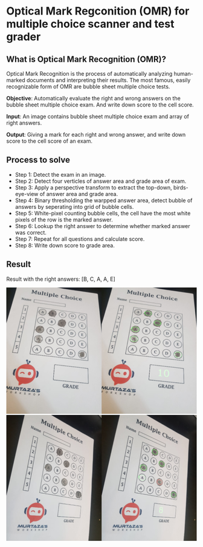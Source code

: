 # Optical Mark Regconition (OMR) for multiple choice scanner and test grader

## What is Optical Mark Recognition (OMR)?

Optical Mark Recognition is the process of automatically analyzing human-marked documents and interpreting their results. 
The most famous, easily recognizable form of OMR are bubble sheet multiple choice tests.

**Objective**: Automatically evaluate the right and wrong answers on the bubble sheet multiple choice exam. And write down score to the cell score.

**Input**: An image contains bubble sheet multiple choice exam and array of right answers.

**Output**: Giving a mark for each right and wrong answer, and write down score to the cell score of an exam.

## Process to solve

+ Step 1: Detect the exam in an image.
+ Step 2: Detect four verticles of answer area and grade area of exam.
+ Step 3: Apply a perspective transform to extract the top-down, birds-eye-view of answer area and grade area.
+ Step 4: Binary thresholding the warpped answer area, detect bubble of answers by seperating into grid of bubble cells.
+ Step 5: White-pixel counting bubble cells, the cell have the most white pixels of the row is the marked answer.
+ Step 6: Lookup the right answer to determine whether marked answer was correct.
+ Step 7: Repeat for all questions and calculate score.
+ Step 8: Write down score to grade area.

## Result

Result with the right answers: [B, C, A, A, E]

<img src = 'https://github.com/hoangtv2000/opencv_practices/blob/main/results/omr_res1.png'>
<img src = 'https://github.com/hoangtv2000/opencv_practices/blob/main/results/omr_res2.png'>
